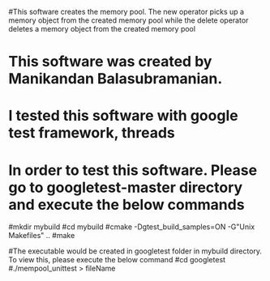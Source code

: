 #This software creates the memory pool. The new operator picks up a memory object from the created memory pool while the delete operator deletes a memory object from the created memory pool
# This software was created by Manikandan Balasubramanian.
# I tested this software with google test framework, threads
# In order to test this software. Please go to googletest-master directory and execute the below commands

#mkdir mybuild
#cd mybuild
#cmake -Dgtest_build_samples=ON -G"Unix Makefiles" ..
#make

#The executable would be created in googletest folder in mybuild directory. To view this, please execute the below command 
#cd googletest
#./mempool_unittest > fileName
###
